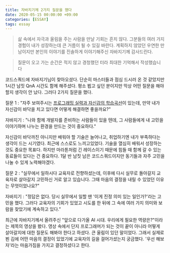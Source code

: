 ```yaml
---
title: 자바지기께 2가지 질문을 했다
date: 2020-05-15 00:00:00 +09:00
categories: [ESSAY]
tags: essay
---
```




> 삶 속에서 자극과 울림을 주는 사람을 만날 기회는 흔치 않다. 그분들의 여러 가지 경험이 내가 성장하는데 큰 거름이 될 수 있길 바란다. 계획하지 않았던 우연한 만남이지만 본인의 이야기를 진솔하게 이야기해주신 자바지기께 감사드린다.

> 질문이 오고 가는 순간은 적지 않고 경청했던 터라 최대한 기억해서 작성했습니다

코드스쿼드에 자바지기님이 찾아오셨다. 단순히 마스터들과 점심 드시러 온 것 같았지만 1시간 남짓 QnA 시간도 함께 해주셨다. 평소 뵙고 싶던 분이지만 막상 어떤 질문을 해야 할지 생각이 안 났다. 그러다 2가지 질문을 했다. 

질문 1 : "자주 보여주시는 [프로그래밍 실력과 자신감의 학습곡선](https://brunch.co.kr/@jypthemiracle/14)이 있는데, 만약 내가 자신감이 바닥을 치고 있다면 어떻게 해결하면 좋을까요?" 

자바지기 : "나와 함께 개발자를 준비하는 사람들이 있을 텐데, 그 사람들에게 내 고민을 이야기하며 나누는 환경을 만드는 것이 중요하다." 

자신감이 바닥까진 아니지만 배워야 할 기술은 늘어나고, 취업하기엔 내가 부족하다는 생각이 드는 시기였다. 최근에 스스로도 느끼고있었다. 기술을 열심히 배워서 성장하는 것도 중요한 목표다. 하지만 마라톤처럼 긴 레이스이기 때문에 힘들 때 함께 갈 수 있는 동료들이 있다는 건 중요하다. 1달 반 남짓 남은 코드스쿼드이지만 동기들과 자주 고민을 나눌 수 있게 노력해야겠다.

질문 2 :  "실무에서 일하시다 교육자로 전향하셨는데, 이후에 다시 실무로 돌아갈지 교육자로 살아갈지 고민하신 거로 알고 있습니다. 그때 마음의 결정을 내릴 수 있었던 이유는 무엇이었나요?" 

자바지기 : "정답은 없다. 당시 실무에서 일할 땐 '이게 진정 의미 있는 일인가?'라는 고민을 했다. 그러다 교육자의 기회가 있었고 시도를 한 뒤에 그 속에 여러 가지 의미와 보람을 찾았기에 계속하고 있다."  

최근에 자바지기께서 올려주신 "앞으로 다가올 AI 시대. 우리에게 필요한 역량은?"이라는 제목의 영상을 봤다. 영상 속에서 단지 프로그래머가 되는 것이 끝이 아니라 어떻게 살아갈지에 대한 질문도 해봐야 한다고 하셨다. 큰 울림이 있던 말이었다. 그래서 실제로 뵌 김에 어떤 마음의 결정이 있었기에 교육자의 길을 걸어가셨는지 궁금했다. '우선 해보자'라는 마음가짐을 가지고 결정하셨다고 한다. 
